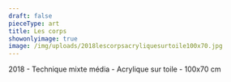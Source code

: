 ```yaml
---
draft: false
pieceType: art
title: Les corps
showonlyimage: true
image: /img/uploads/2018lescorpsacryliquesurtoile100x70.jpg
---
```

2018 - Technique mixte média - Acrylique sur toile - 100x70 cm